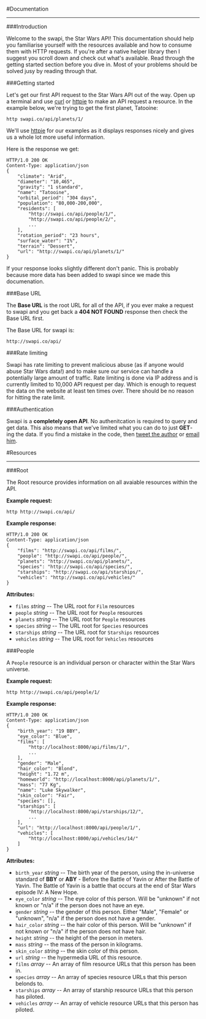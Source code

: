 
#Documentation
- - -
<a name="intro"></a>
###Introduction


Welcome to the swapi, the Star Wars API! This documentation should help you familiarise yourself with the resources available and how to consume them with HTTP requests. If you're after a native helper library then I suggest you scroll down and check out what's available. Read through the getting started section before you dive in. Most of your problems should be solved jusy by reading through that.

<a name="start"></a>
###Getting started


Let's get our first API request to the Star Wars API out of the way. Open up a terminal and use [curl](http://curl.haxx.se) or [httpie](https://httpie.org) to make an API request a resource. In the example below, we're trying to get the first planet, Tatooine:

    http swapi.co/api/planets/1/

We'll use [httpie](https://httpie.org) for our examples as it displays responses nicely and gives us a whole lot more useful information.

Here is the response we get:

    HTTP/1.0 200 OK
    Content-Type: application/json
    {
        "climate": "Arid",
        "diameter": "10,465",
        "gravity": "1 standard",
        "name": "Tatooine",
        "orbital_period": "304 days",
        "population": "80,000-200,000",
        "residents": [
            "http://swapi.co/api/people/1/",
            "http://swapi.co/api/people/2/",
            ...
        ],
        "rotation_period": "23 hours",
        "surface_water": "1%",
        "terrain": "Dessert",
        "url": "http://swapi.co/api/planets/1/"
    }

If your response looks slightly different don't panic. This is probably because more data has been added to swapi since we made this documenation.

<a name="base"></a>
###Base URL

The **Base URL** is the root URL for all of the API, if you ever make a request to swapi and you get back a **404 NOT FOUND** response then check the Base URL first.

The Base URL for swapi is:

    http://swapi.co/api/

<a name="rate"></a>
###Rate limiting

Swapi has rate limiting to prevent malicious abuse (as if anyone would abuse Star Wars data!) and to make sure our service can handle a potentially large amount of traffic. Rate limiting is done via IP address and is currently limited to 10,000 API request per day. Which is enough to request the data on the website at least ten times over. There should be no reason for hitting the rate limit.

<a name="auth"></a>
###Authentication

Swapi is a **completely open API**. No authenitcation is required to query and get data. This also means that we've limited what you can do to just **GET**-ing the data. If you find a mistake in the code, then [tweet the author](https://twitter.com/phalt_) or [email him](mailto:paulandrewhallett@gmail.com).


#Resources
- - -

<a name="root"></a>
###Root

The Root resource provides information on all avaiable resources within the API.

**Example request:**

    http http://swapi.co/api/

**Example response:**

    HTTP/1.0 200 OK
    Content-Type: application/json
    {
        "films": "http://swapi.co/api/films/",
        "people": "http://swapi.co/api/people/",
        "planets": "http://swapi.co/api/planets/",
        "species": "http://swapi.co/api/species/",
        "starships": "http://swapi.co/api/starships/",
        "vehicles": "http://swapi.co/api/vehicles/"
    }

**Attributes:**

- ```films``` *string*
-- The URL root for ```Film``` resources
- ```people``` *string*
-- The URL root for ```People``` resources
- ```planets``` *string*
-- The URL root for ```People``` resources
- ```species``` *string*
-- The URL root for ```Species``` resources
- ```starships``` *string*
-- The URL root for ```Starships``` resources
- ```vehicles``` *string*
-- The URL root for ```Vehicles``` resources

<a name="people"></a>
###People

A ```People``` resource is an individual person or character within the Star Wars universe.

**Example request:**

    http http://swapi.co/api/people/1/

**Example response:**

    HTTP/1.0 200 OK
    Content-Type: application/json
    {
        "birth_year": "19 BBY",
        "eye_color": "Blue",
        "films": [
            "http://localhost:8000/api/films/1/",
            ...
        ],
        "gender": "Male",
        "hair_color": "Blond",
        "height": "1.72 m",
        "homeworld": "http://localhost:8000/api/planets/1/",
        "mass": "77 Kg",
        "name": "Luke Skywalker",
        "skin_color": "Fair",
        "species": [],
        "starships": [
            "http://localhost:8000/api/starships/12/",
            ...
        ],
        "url": "http://localhost:8000/api/people/1/",
        "vehicles": [
            "http://localhost:8000/api/vehicles/14/"
        ]
    }

**Attributes:**

- ```birth_year``` *string*
-- The birth year of the person, using the in-universe standard of **BBY** or **ABY** - Before the Battle of Yavin or After the Battle of Yavin. The Battle of Yavin is a battle that occurs at the end of Star Wars episode IV: A New Hope.
- ```eye_color``` *string*
-- The eye color of this person. Will be "unknown" if not known or "n/a" if the person does not have an eye.
- ```gender``` *string*
-- the gender of this person. Either "Male", "Female" or "unknown", "n/a" if the person does not have a gender.
- ```hair_color``` *string*
-- the hair color of this person. Will be "unknown" if not known or "n/a" if the person does not have hair.
- ```height``` *string*
-- the height of the person in meters.
- ```mass``` *string*
-- the mass of the person in kilograms.
- ```skin_color``` *string*
-- the skin color of this person.
- ```url``` *string*
-- the hypermedia URL of this resource.
- ```films``` *array*
-- An array of film resource URLs that this person has been in.
- ```species``` *array*
-- An array of species resource URLs that this person belonds to.
- ```starships``` *array*
-- An array of starship resource URLs that this person has piloted.
- ```vehicles``` *array*
-- An array of vehicle resource URLs that this person has piloted.
